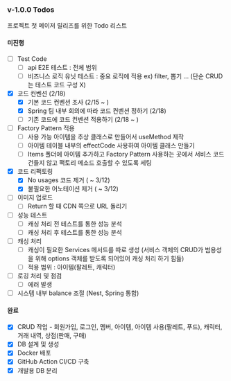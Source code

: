 ### v-1.0.0 Todos

프로젝트 첫 메이저 릴리즈를 위한 Todo 리스트


#### 미진행

- [ ] Test Code
  - [ ] api E2E 테스트 : 전체 범위
  - [ ] 비즈니스 로직 유닛 테스트 : 중요 로직에 적용 ex) filter, 뽑기 ... (단순 CRUD는 테스트 코드 구성 X)

- [x] 코드 컨벤션 (2/18)
  - [x] 기본 코드 컨벤션 조사 (2/15 ~ )
  - [x] Spring 팀 내부 회의에 따라 코드 컨벤션 정하기 (2/18)
  - [ ] 기존 코드에 코드 컨벤션 적용하기 (2/18 ~ )   

- [ ] Factory Pattern 적용
  - [ ] 사용 가능 아이템을 추상 클래스로 만들어서 useMethod 제작
  - [ ] 아이템 테이블 내부의 effectCode 사용하여 아이템 클래스 만들기
  - [ ] Items 폴더에 아이템 추가하고 Factory Pattern 사용하는 곳에서 서비스 코드 건들지 않고 팩토리 메소드 호출할 수 있도록 세팅

- [x] 코드 리팩토링
  - [x] No usages 코드 제거 ( ~ 3/12)
  - [x] 불필요한 어노테이션 제거 ( ~ 3/12)

- [ ] 이미지 업로드
  - [ ] Return 할 때 CDN 쪽으로 URL 돌리기
      
- [ ] 성능 테스트
  - [ ] 캐싱 처리 전 테스트를 통한 성능 분석
  - [ ] 캐싱 처리 후 테스트를 통한 성능 분석

- [ ] 캐싱 처리
  - [ ] 캐싱이 필요한 Services 메서드를 따로 생성 (서비스 객체의 CRUD가 범용성을 위해 options 객체를 받도록 되어있어 캐싱 처리 하기 힘듦)
  - [ ] 적용 범위 : 아이템(팔레트, 캐릭터) 

- [ ] 로깅 처리 및 점검
  - [ ] 에러 발생

- [ ] 시스템 내부 balance 조절 (Nest, Spring 통합)

#### 완료

- [x] CRUD 작업 - 회원가입, 로그인, 멤버, 아이템, 아이템 사용(팔레트, 푸드), 캐릭터, 거래 내역, 상점(판매, 구매)
- [x] DB 설계 및 생성
- [x] Docker 배포 
- [x] GitHub Action CI/CD 구축 
- [x] 개발용 DB 분리
